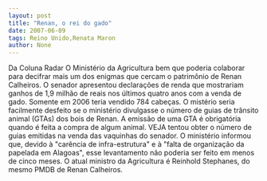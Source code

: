 ```yaml
---
layout: post
title: "Renan, o rei do gado"
date: 2007-06-09
tags: Reino Unido,Renata Maron
author: None
---
```

Da Coluna Radar
O Minist&eacute;rio da Agricultura bem que poderia colaborar para decifrar mais um dos enigmas que cercam o patrim&ocirc;nio de Renan Calheiros. O senador apresentou declara&ccedil;&otilde;es de renda que mostrariam ganhos de 1,9 milh&atilde;o de reais nos &uacute;ltimos quatro anos com a venda de gado. Somente em 2006 teria vendido 784 cabe&ccedil;as.
O mist&eacute;rio seria facilmente desfeito se o minist&eacute;rio divulgasse o n&uacute;mero de guias de tr&acirc;nsito animal (GTAs) dos bois de Renan. A emiss&atilde;o de uma GTA &eacute; obrigat&oacute;ria quando &eacute; feita a compra de algum animal. 
VEJA tentou obter o n&uacute;mero de guias emitidas na venda das vaquinhas do senador. O minist&eacute;rio informou que, devido &agrave; &quot;car&ecirc;ncia de infra-estrutura&quot; e &agrave; &quot;falta de organiza&ccedil;&atilde;o da papelada em Alagoas&quot;, esse levantamento n&atilde;o poderia ser feito em menos de cinco meses. 
O atual ministro da Agricultura &eacute; Reinhold Stephanes, do mesmo PMDB de Renan Calheiros. 
 